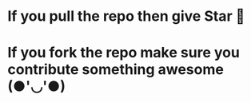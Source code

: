 # If you pull the repo then give Star 🌟
# If you fork the repo make sure you contribute something awesome (●'◡'●)
